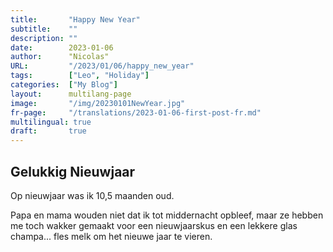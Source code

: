 ```yaml
---
title:       "Happy New Year"
subtitle:    ""
description: ""
date:        2023-01-06
author:      "Nicolas"
URL:         "/2023/01/06/happy_new_year"
tags:        ["Leo", "Holiday"]
categories:  ["My Blog"]
layout:      multilang-page
image:       "/img/20230101NewYear.jpg"
fr-page:     "/translations/2023-01-06-first-post-fr.md"
multilingual: true
draft:       true
---
```


## Gelukkig Nieuwjaar

Op nieuwjaar was ik 10,5 maanden oud.

Papa en mama wouden niet dat ik tot middernacht opbleef, maar ze hebben me toch wakker gemaakt voor een nieuwjaarskus en een lekkere glas champa... fles melk om het nieuwe jaar te vieren.